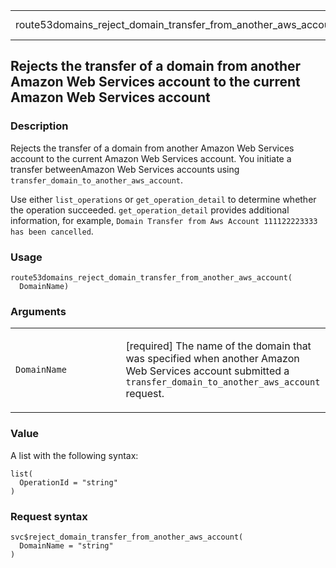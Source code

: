 <table style="width: 100%;">
<tbody>
<tr class="odd">
<td>route53domains_reject_domain_transfer_from_another_aws_account</td>
<td style="text-align: right;">R Documentation</td>
</tr>
</tbody>
</table>

## Rejects the transfer of a domain from another Amazon Web Services account to the current Amazon Web Services account

### Description

Rejects the transfer of a domain from another Amazon Web Services
account to the current Amazon Web Services account. You initiate a
transfer betweenAmazon Web Services accounts using
`transfer_domain_to_another_aws_account`.

Use either `list_operations` or `get_operation_detail` to determine
whether the operation succeeded. `get_operation_detail` provides
additional information, for example,
`⁠Domain Transfer from Aws Account 111122223333 has been cancelled⁠`.

### Usage

    route53domains_reject_domain_transfer_from_another_aws_account(
      DomainName)

### Arguments

<table>
<colgroup>
<col style="width: 35%" />
<col style="width: 65%" />
</colgroup>
<tbody>
<tr class="odd">
<td><code
id="route53domains_reject_domain_transfer_from_another_aws_account_:_DomainName">DomainName</code></td>
<td><p>[required] The name of the domain that was specified when another
Amazon Web Services account submitted a
<code>transfer_domain_to_another_aws_account</code> request.</p></td>
</tr>
</tbody>
</table>

### Value

A list with the following syntax:

    list(
      OperationId = "string"
    )

### Request syntax

    svc$reject_domain_transfer_from_another_aws_account(
      DomainName = "string"
    )
